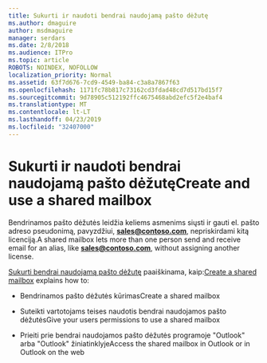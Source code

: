 ```yaml
---
title: Sukurti ir naudoti bendrai naudojamą pašto dėžutę
ms.author: dmaguire
author: msdmaguire
manager: serdars
ms.date: 2/8/2018
ms.audience: ITPro
ms.topic: article
ROBOTS: NOINDEX, NOFOLLOW
localization_priority: Normal
ms.assetid: 63f7d676-7cd9-4549-ba84-c3a8a7867f63
ms.openlocfilehash: 1171fc78b817c73162cd3fdad48cd7d517bd15f7
ms.sourcegitcommit: 9d78905c512192ffc4675468abd2efc5f2e4baf4
ms.translationtype: MT
ms.contentlocale: lt-LT
ms.lasthandoff: 04/23/2019
ms.locfileid: "32407000"
---
```

# <a name="create-and-use-a-shared-mailbox"></a><span data-ttu-id="b0ff6-102">Sukurti ir naudoti bendrai naudojamą pašto dėžutę</span><span class="sxs-lookup"><span data-stu-id="b0ff6-102">Create and use a shared mailbox</span></span>

<span data-ttu-id="b0ff6-103">Bendrinamos pašto dėžutės leidžia keliems asmenims siųsti ir gauti el. pašto adreso pseudonimą, pavyzdžiui, **sales@contoso.com**, nepriskirdami kitą licenciją.</span><span class="sxs-lookup"><span data-stu-id="b0ff6-103">A shared mailbox lets more than one person send and receive email for an alias, like **sales@contoso.com**, without assigning another license.</span></span>
  
<span data-ttu-id="b0ff6-104">[Sukurti bendrai naudojamą pašto dėžutę](https://support.office.com/article/Create-a-shared-mailbox-871a246d-3acd-4bba-948e-5de8be0544c9) paaiškinama, kaip:</span><span class="sxs-lookup"><span data-stu-id="b0ff6-104">[Create a shared mailbox](https://support.office.com/article/Create-a-shared-mailbox-871a246d-3acd-4bba-948e-5de8be0544c9) explains how to:</span></span> 
  
- <span data-ttu-id="b0ff6-105">Bendrinamos pašto dėžutės kūrimas</span><span class="sxs-lookup"><span data-stu-id="b0ff6-105">Create a shared mailbox</span></span>
    
- <span data-ttu-id="b0ff6-106">Suteikti vartotojams teises naudotis bendrai naudojamos pašto dėžutės</span><span class="sxs-lookup"><span data-stu-id="b0ff6-106">Give your users permissions to use a shared mailbox</span></span>
    
- <span data-ttu-id="b0ff6-107">Prieiti prie bendrai naudojamos pašto dėžutės programoje "Outlook" arba "Outlook" žiniatinklyje</span><span class="sxs-lookup"><span data-stu-id="b0ff6-107">Access the shared mailbox in Outlook or in Outlook on the web</span></span>
    

